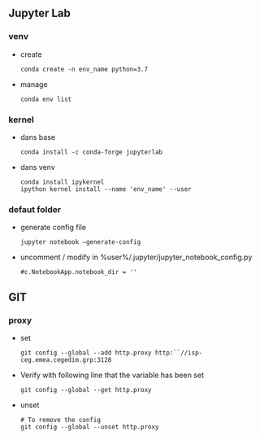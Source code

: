 ## Jupyter Lab

### venv

  - create

    ```
    conda create -n env_name python=3.7
    ```

- manage

  ```
  conda env list
  
  ```

  

### kernel

- dans base

  ```
  conda install -c conda-forge jupyterlab
  ```

- dans venv

  ```
  conda install ipykernel
  ipython kernel install --name 'env_name' --user
  ```

### defaut folder

- generate config file

  ```
  jupyter notebook –generate-config
  ```

- uncomment / modify in %user%/.jupyter/jupyter_notebook_config.py

  ```
  #c.NotebookApp.notebook_dir = ''
  ```

  

## GIT

### proxy

- set

  ```
  git config --global --add http.proxy http:``//isp-ceg.emea.cegedim.grp:3128
  ```

- Verify with following line that the variable has been set

  ```
  git config --global --get http.proxy
  ```

- unset

  ```
  # To remove the config
  git config --global --unset http.proxy
  ```